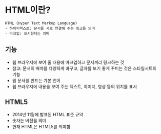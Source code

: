 # HTML이란?
    HTML (Hyper Text Markup Language)
    - 하이퍼텍스트: 문서를 서로 연결해 주는 링크를 의미
    - 마크업: 표시한다는 의미

## 기능
+ 웹 브라우저에 보여 줄 내용에 마크업하고 문서끼리 링크하는 것
+ 참고: 문서의 배치를 다양하게 바꾸고, 글자를 보기 좋게 꾸미는 것은 스타일시트의 기능
+ 웹 문서를 만드는 기본 언어
+ 웹 브라우저에 내용을 보여 주는 텍스트, 이미지, 영상 등의 위치를 표시
      
## HTML5
+ 2014년 11월에 발표된 HTML 표준 규약
+ 숫자는 버전을 의미
+ 현재 HTML은 HTML5를 의미함